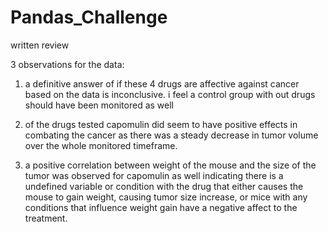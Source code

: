 # Pandas_Challenge
written review


3 observations for the data:

1. a definitive answer of if these 4 drugs are affective against cancer based on the data is inconclusive. 
i feel a control group with out drugs should have been monitored as well

2. of the drugs tested capomulin did seem to have positive effects in combating the cancer as there was a steady decrease in tumor volume over the whole monitored timeframe. 

3. a positive correlation between weight of the mouse and the size of the tumor was observed for capomulin as well indicating there is a undefined variable or condition with the drug that either causes the mouse to gain weight, causing tumor size increase, or mice with any conditions that influence weight gain have a negative affect to the treatment.
